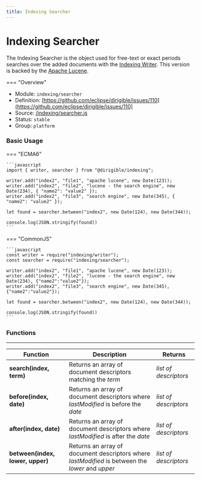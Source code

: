 ```yaml
---
title: Indexing Searcher
---
```


Indexing Searcher
===

The Indexing Searcher is the object used for free-text or exact periods searches over the added documents with the [Indexing Writer](../writer). This version is backed by the [Apache Lucene](http://lucene.apache.org/).

=== "Overview"
- Module: `indexing/searcher`
- Definition: [https://github.com/eclipse/dirigible/issues/110](https://github.com/eclipse/dirigible/issues/110)
- Source: [/indexing/searcher.js](https://github.com/eclipse/dirigible/blob/master/components/api-indexing/src/main/resources/META-INF/dirigible/indexing/searcher.js)
- Status: `stable`
- Group: `platform`


### Basic Usage

=== "ECMA6"

    ```javascript
    import { writer, searcher } from "@dirigible/indexing";

    writer.add("index2", "file1", "apache lucene", new Date(123));
    writer.add("index2", "file2", "lucene - the search engine", new Date(234), { "name2": "value2" });
    writer.add("index2", "file3", "search engine", new Date(345), { "name2": "value2" });

    let found = searcher.between("index2", new Date(124), new Date(344));

    console.log(JSON.stringify(found))
    ```

=== "CommonJS"

    ```javascript
    const writer = require("indexing/writer");
    const searcher = require("indexing/searcher");

    writer.add("index2", "file1", "apache lucene", new Date(123));
    writer.add("index2", "file2", "lucene - the search engine", new Date(234), {"name2":"value2"});
    writer.add("index2", "file3", "search engine", new Date(345), {"name2":"value2"});

    let found = searcher.between("index2", new Date(124), new Date(344));

    console.log(JSON.stringify(found))
    ```

### Functions

---

Function     | Description | Returns
------------ | ----------- | --------
**search(index, term)**   | Returns an array of document descriptors matching the *term* | *list of descriptors*
**before(index, date)**   | Returns an array of document descriptors where *lastModified* is before the *date* | *list of descriptors*
**after(index, date)**   | Returns an array of document descriptors where *lastModified* is after the *date* | *list of descriptors*
**between(index, lower, upper)**   | Returns an array of document descriptors where *lastModified* is between the *lower* and *upper* | *list of descriptors*

